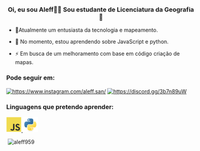 ### <div align="center"> Oi, eu sou Aleff👨‍💻 Sou estudante de Licenciatura da Geografia 🚀</div>  
  

- 🔭Atualmente um entusiasta da tecnologia e mapeamento.  
  

- 🌱 No momento, estou aprendendo sobre JavaScript e python.  
  

- ⚡ Em busca de um melhoramento com base em código criação de mapas.  
  
<h3 align="left">Pode seguir em:</h3>
<p align="left">
<a href="https://instagram.com/https://www.instagram.com/ale.san" target="blank"><img align="center" src="https://raw.githubusercontent.com/rahuldkjain/github-profile-readme-generator/master/src/images/icons/Social/instagram.svg" alt="https://www.instagram.com/aleff.san/" height="30" width="40" /></a>
<a href="https://discord.gg/https://discord.gg/3b7n89uW" target="blank"><img align="center" src="https://raw.githubusercontent.com/rahuldkjain/github-profile-readme-generator/master/src/images/icons/Social/discord.svg" alt="https://discord.gg/3b7n89uW" height="30" width="40" /></a>
</p>

<h3 align="left">Linguagens que pretendo aprender:</h3>
<p align="left"> <a href="https://www.w3.org/html/" target="_blank" rel="noreferrer">  </a> <a href="https://developer.mozilla.org/en-US/docs/Web/JavaScript" target="_blank" rel="noreferrer"> <img src="https://raw.githubusercontent.com/devicons/devicon/master/icons/javascript/javascript-original.svg" alt="javascript" width="40" height="40"/> </a> <a href="https://www.python.org" target="_blank" rel="noreferrer"> <img src="https://raw.githubusercontent.com/devicons/devicon/master/icons/python/python-original.svg" alt="python" width="40" height="40"/> </a> </p>

<p>&nbsp;<img align="center" src="https://github-readme-stats.vercel.app/api?username=aleff959&show_icons=true&locale=en" alt="aleff959" /></p>

